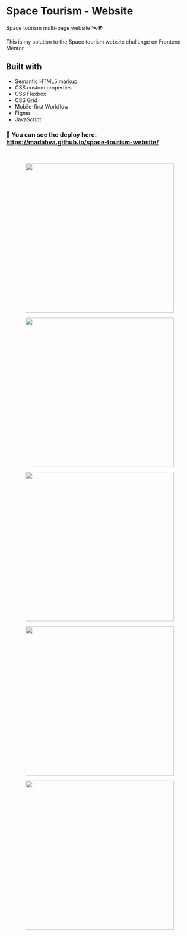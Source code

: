 # Space Tourism - Website
Space tourism multi-page website 🛰🌍

This is my solution to the Space tourism website challenge on Frontend Mentor

## Built with

- Semantic HTML5 markup
- CSS custom properties
- CSS Flexbox
- CSS Grid
- Mobile-first Workflow
- Figma
- JavaScript

### 🔗 You can see the deploy here: https://madahva.github.io/space-tourism-website/


<br />

<p align="center"><img width="400" src="https://user-images.githubusercontent.com/89199369/174395949-4ec1868a-a0bc-4c93-b9f1-a882700ae60d.png" /></p>
<p align="center"><img width="400" src="https://user-images.githubusercontent.com/89199369/174396362-1cdb2b56-c822-40e3-a876-c13d059713ca.png" /></p>
<p align="center"><img width="400" src="https://user-images.githubusercontent.com/89199369/174395568-ebfe5e28-6987-423f-8f42-aa1755e34774.png" /></p>
<p align="center"><img width="400" src="https://user-images.githubusercontent.com/89199369/174396515-faa8d531-a01c-4a20-8767-4a3c4183add1.png" /></p>
<p align="center"><img width="400" src="https://user-images.githubusercontent.com/89199369/174396722-99f9eee0-04f2-46d6-ac89-5d6e26537d9a.png" /></p>
